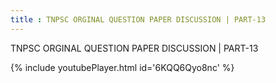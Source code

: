 ```yaml
---
title : TNPSC ORGINAL QUESTION PAPER DISCUSSION | PART-13
---
```


TNPSC ORGINAL QUESTION PAPER DISCUSSION | PART-13



{% include youtubePlayer.html id='6KQQ6Qyo8nc' %}
